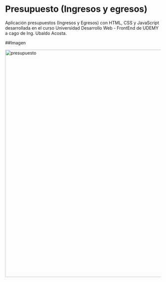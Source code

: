 # Presupuesto (Ingresos y egresos)
Aplicación presupuestos (Ingresos y Egresos) con HTML, CSS y JavaScript desarrollada en el curso Universidad 
Desarrollo Web - FrontEnd de UDEMY a cago de Ing. Ubaldo Acosta.

##Imagen

<img width="738" alt="presupuesto" src="https://user-images.githubusercontent.com/94796234/192844172-5ddfb3e5-71d3-40a9-b914-72c5e1ed3b61.PNG">
